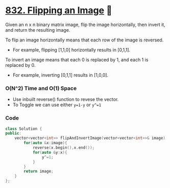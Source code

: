# [832. Flipping an Image](https://leetcode.com/problems/flipping-an-image/) 🌟

Given an n x n binary matrix image, flip the image horizontally, then invert it, and return the resulting image.

To flip an image horizontally means that each row of the image is reversed.

- For example, flipping [1,1,0] horizontally results in [0,1,1].

To invert an image means that each 0 is replaced by 1, and each 1 is replaced by 0.

- For example, inverting [0,1,1] results in [1,0,0].

### O(N^2) Time and O(1) Space

- Use inbuilt reverse() function to revese the vector.
- To Toggle we can use either `y=1-y` or `y^=1`

### Code

```cpp
class Solution {
public:
    vector<vector<int>> flipAndInvertImage(vector<vector<int>>& image) {
        for(auto &x:image){
            reverse(x.begin(),x.end());
            for(auto &y:x){
                y^=1;
            }
        }
        return image;
    }
};
```
